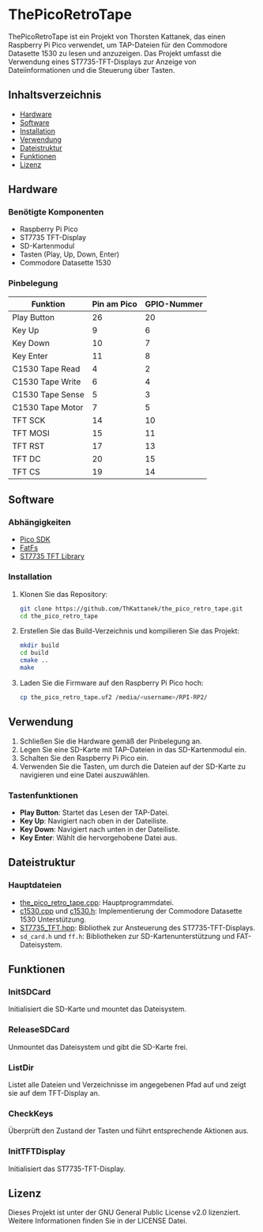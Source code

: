 # ThePicoRetroTape

ThePicoRetroTape ist ein Projekt von Thorsten Kattanek, das einen Raspberry Pi Pico verwendet, um TAP-Dateien für den Commodore Datasette 1530 zu lesen und anzuzeigen. Das Projekt umfasst die Verwendung eines ST7735-TFT-Displays zur Anzeige von Dateiinformationen und die Steuerung über Tasten.

## Inhaltsverzeichnis

- [Hardware](#hardware)
- [Software](#software)
- [Installation](#installation)
- [Verwendung](#verwendung)
- [Dateistruktur](#dateistruktur)
- [Funktionen](#funktionen)
- [Lizenz](#lizenz)

## Hardware

### Benötigte Komponenten

- Raspberry Pi Pico
- ST7735 TFT-Display
- SD-Kartenmodul
- Tasten (Play, Up, Down, Enter)
- Commodore Datasette 1530

### Pinbelegung

| Funktion           | Pin am Pico | GPIO-Nummer |
|--------------------|-------------|-------------|
| Play Button        | 26          | 20          |
| Key Up             | 9           | 6           |
| Key Down           | 10          | 7           |
| Key Enter          | 11          | 8           |
| C1530 Tape Read    | 4           | 2           |
| C1530 Tape Write   | 6           | 4           |
| C1530 Tape Sense   | 5           | 3           |
| C1530 Tape Motor   | 7           | 5           |
| TFT SCK            | 14          | 10          |
| TFT MOSI           | 15          | 11          |
| TFT RST            | 17          | 13          |
| TFT DC             | 20          | 15          |
| TFT CS             | 19          | 14          |

## Software

### Abhängigkeiten

- [Pico SDK](https://github.com/raspberrypi/pico-sdk)
- [FatFs](http://elm-chan.org/fsw/ff/00index_e.html)
- [ST7735 TFT Library](https://github.com/adafruit/Adafruit-ST7735-Library)

### Installation

1. Klonen Sie das Repository:
    ```sh
    git clone https://github.com/ThKattanek/the_pico_retro_tape.git
    cd the_pico_retro_tape
    ```

2. Erstellen Sie das Build-Verzeichnis und kompilieren Sie das Projekt:
    ```sh
    mkdir build
    cd build
    cmake ..
    make
    ```

3. Laden Sie die Firmware auf den Raspberry Pi Pico hoch:
    ```sh
    cp the_pico_retro_tape.uf2 /media/<username>/RPI-RP2/
    ```

## Verwendung

1. Schließen Sie die Hardware gemäß der Pinbelegung an.
2. Legen Sie eine SD-Karte mit TAP-Dateien in das SD-Kartenmodul ein.
3. Schalten Sie den Raspberry Pi Pico ein.
4. Verwenden Sie die Tasten, um durch die Dateien auf der SD-Karte zu navigieren und eine Datei auszuwählen.

### Tastenfunktionen

- **Play Button**: Startet das Lesen der TAP-Datei.
- **Key Up**: Navigiert nach oben in der Dateiliste.
- **Key Down**: Navigiert nach unten in der Dateiliste.
- **Key Enter**: Wählt die hervorgehobene Datei aus.

## Dateistruktur

### Hauptdateien

- [the_pico_retro_tape.cpp](http://_vscodecontentref_/0): Hauptprogrammdatei.
- [c1530.cpp](http://_vscodecontentref_/1) und [c1530.h](http://_vscodecontentref_/2): Implementierung der Commodore Datasette 1530 Unterstützung.
- [ST7735_TFT.hpp](http://_vscodecontentref_/3): Bibliothek zur Ansteuerung des ST7735-TFT-Displays.
- `sd_card.h` und `ff.h`: Bibliotheken zur SD-Kartenunterstützung und FAT-Dateisystem.

## Funktionen

### InitSDCard

Initialisiert die SD-Karte und mountet das Dateisystem.

### ReleaseSDCard

Unmountet das Dateisystem und gibt die SD-Karte frei.

### ListDir

Listet alle Dateien und Verzeichnisse im angegebenen Pfad auf und zeigt sie auf dem TFT-Display an.

### CheckKeys

Überprüft den Zustand der Tasten und führt entsprechende Aktionen aus.

### InitTFTDisplay

Initialisiert das ST7735-TFT-Display.

## Lizenz

Dieses Projekt ist unter der GNU General Public License v2.0 lizenziert. Weitere Informationen finden Sie in der LICENSE Datei.
